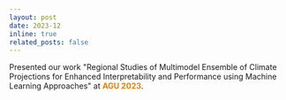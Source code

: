 ```yaml
---
layout: post
date: 2023-12
inline: true
related_posts: false
---
```


Presented our work "Regional Studies of Multimodel Ensemble of Climate Projections for Enhanced Interpretability and Performance using Machine Learning Approaches" at **<span style="color:#EB7F00">AGU 2023</span>**.

